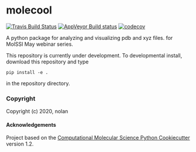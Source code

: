 molecool
==============================
[//]: # (Badges)
[![Travis Build Status](https://travis-ci.com/REPLACE_WITH_OWNER_ACCOUNT/molecool.svg?branch=master)](https://travis-ci.com/REPLACE_WITH_OWNER_ACCOUNT/molecool)
[![AppVeyor Build status](https://ci.appveyor.com/api/projects/status/REPLACE_WITH_APPVEYOR_LINK/branch/master?svg=true)](https://ci.appveyor.com/project/REPLACE_WITH_OWNER_ACCOUNT/molecool/branch/master)
[![codecov](https://codecov.io/gh/REPLACE_WITH_OWNER_ACCOUNT/molecool/branch/master/graph/badge.svg)](https://codecov.io/gh/REPLACE_WITH_OWNER_ACCOUNT/molecool/branch/master)

A python package for analyzing and visualizing pdb and xyz files. for MolSSI May webinar series.

This repository is currently under development. To developmental install, download this repository and type

`pip install -e .`

in the repository directory.



### Copyright

Copyright (c) 2020, nolan


#### Acknowledgements

Project based on the
[Computational Molecular Science Python Cookiecutter](https://github.com/molssi/cookiecutter-cms) version 1.2.
